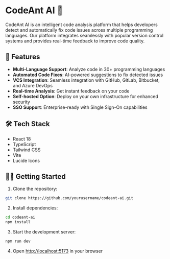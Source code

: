 # CodeAnt AI 🐜

CodeAnt AI is an intelligent code analysis platform that helps developers detect and automatically fix code issues across multiple programming languages. Our platform integrates seamlessly with popular version control systems and provides real-time feedback to improve code quality.



## 🚀 Features

- **Multi-Language Support**: Analyze code in 30+ programming languages
- **Automated Code Fixes**: AI-powered suggestions to fix detected issues
- **VCS Integration**: Seamless integration with GitHub, GitLab, Bitbucket, and Azure DevOps
- **Real-time Analysis**: Get instant feedback on your code
- **Self-hosted Option**: Deploy on your own infrastructure for enhanced security
- **SSO Support**: Enterprise-ready with Single Sign-On capabilities

## 🛠️ Tech Stack

- React 18
- TypeScript
- Tailwind CSS
- Vite
- Lucide Icons

## 🏃‍♂️ Getting Started

1. Clone the repository:
```bash
git clone https://github.com/yourusername/codeant-ai.git
```

2. Install dependencies:
```bash
cd codeant-ai
npm install
```

3. Start the development server:
```bash
npm run dev
```

4. Open [http://localhost:5173](http://localhost:5173) in your browser


